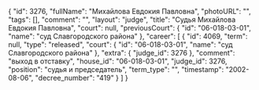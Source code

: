 {
    "id": 3276,
    "fullName": "Михайлова Евдокия Павловна",
    "photoURL": "",
    "tags": [],
    "comment": "",
    "layout": "judge",
    "title": "Судья Михайлова Евдокия Павловна",
    "court": null,
    "previousCourt": {
        "id": "06-018-03-01",
        "name": "суд Славгородского района"
    },
    "career": [
        {
            "id": 4069,
            "term": null,
            "type": "released",
            "court": {
                "id": "06-018-03-01",
                "name": "суд Славгородского района"
            },
            "extra": {
                "judge_id": 3276
            },
            "comment": "выход в отставку",
            "house_id": "06-018-03-01",
            "judge_id": 3276,
            "position": "судья и председатель",
            "term_type": "",
            "timestamp": "2002-08-06",
            "decree_number": "419"
        }
    ]
}